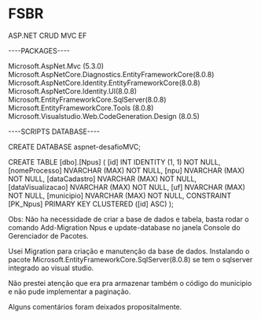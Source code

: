 # FSBR
ASP.NET CRUD MVC EF

----PACKAGES----

Microsoft.AspNet.Mvc (5.3.0)
Microsoft.AspNetCore.Diagnostics.EntityFrameworkCore(8.0.8)
Microsoft.AspNetCore.Identity.EntityFrameworkCore(8.0.8)
Microsoft.AspNetCore.Identity.UI(8.0.8)
Microsoft.EntityFrameworkCore.SqlServer(8.0.8)
Microsoft.EntityFrameworkCore.Tools (8.0.8)
Microsoft.Visualstudio.Web.CodeGeneration.Design (8.0.5)

----SCRIPTS DATABASE----

CREATE DATABASE aspnet-desafioMVC;

CREATE TABLE [dbo].[Npus] (
    [id]               INT            IDENTITY (1, 1) NOT NULL,
    [nomeProcesso]     NVARCHAR (MAX) NOT NULL,
    [npu]              NVARCHAR (MAX) NOT NULL,
    [dataCadastro]     NVARCHAR (MAX) NOT NULL,
    [dataVisualizacao] NVARCHAR (MAX) NOT NULL,
    [uf]               NVARCHAR (MAX) NOT NULL,
    [municipio]        NVARCHAR (MAX) NOT NULL,
    CONSTRAINT [PK_Npus] PRIMARY KEY CLUSTERED ([id] ASC)
);

Obs: Não ha necessidade de criar a base de dados e tabela, basta rodar o comando Add-Migration Npus e update-database no janela Console do Gerenciador de Pacotes.

Usei Migration para criação e manutenção da base de dados. Instalando o pacote Microsoft.EntityFrameworkCore.SqlServer(8.0.8) se tem o sqlserver integrado ao visual studio.

Não prestei atenção que era pra armazenar também o código do municipio e não pude implementar a paginação.

Alguns comentários foram deixados propositalmente.


 
